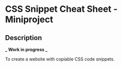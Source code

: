 # CSS Snippet Cheat Sheet - Miniproject

## Description

**_ Work in progress _**

To create a website with copiable CSS code snippets.
